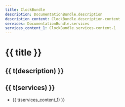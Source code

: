 ```yaml
---
title: ClockBundle
description: DocumentationBundle.description
description_content: ClockBundle.description-content
services: DocumentationBundle.services
services_content_1: ClockBundle.services-content-1
---
```


# {{ title }}

## {{ t(description) }}

<p v-html="t(description_content)" />

## {{ t(services) }}

- {{ t(services_content_1) }}

<script setup lang="ts">
import { useI18n } from 'vue-i18n'

const { t } = useI18n()
</script>
